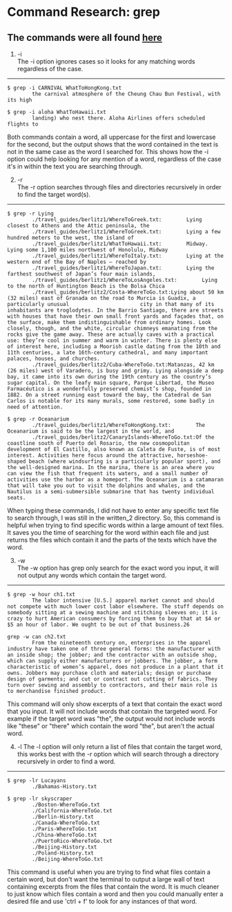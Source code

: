 # Command Research: grep
**The commands were all found [here](https://www.geeksforgeeks.org/grep-command-in-unixlinux/)**
---
1. -i  
The -i option ignores cases so it looks for any matching words regardless of the case.
---
```console
$ grep -i CARNIVAL WhatToHongKong.txt
        the carnival atmosphere of the Cheung Chau Bun Festival, with its high
```
```console
$ grep -i aloha WhatToHawaii.txt
        landing) who nest there. Aloha Airlines offers scheduled flights to
```
        
Both commands contain a word, all uppercase for the first and lowercase for the second, but the output shows that the word contained in the text is not in the same case as the word I searched for. This shows how the -i option could help looking for any mention of a word, regardless of the case it's in within the text you are searching through.

2. -r  
The -r option searches through files and directories recursively in order to find the target word(s).
---
```console
$ grep -r Lying
        ./travel_guides/berlitz1/WhereToGreek.txt:        Lying closest to Athens and the Attic peninsula, the
        ./travel_guides/berlitz1/WhereToGreek.txt:        Lying a few hundred meters to the west, the island of
        ./travel_guides/berlitz1/WhatToHawaii.txt:        Midway. Lying some 1,100 miles northwest of Honolulu, Midway
        ./travel_guides/berlitz1/WhereToItaly.txt:        Lying at the western end of the Bay of Naples — reached by
        ./travel_guides/berlitz1/WhereToJapan.txt:        Lying the farthest southwest of Japan’s four main islands,
        ./travel_guides/berlitz1/WhereToLosAngeles.txt:        Lying to the north of Huntington Beach is the Bolsa Chica
        ./travel_guides/berlitz2/Costa-WhereToGo.txt:Lying about 50 km (32 miles) east of Granada on the road to Murcia is Guadix, a particularly unusual                       city in that many of its inhabitants are troglodytes. In the Barrio Santiago, there are streets with houses that have their own small front yards and façades that, on the surface, make them indistinguishable from ordinary homes. Look closely, though, and the white, circular chimneys emanating from the rocks give the game away. These are actually caves with a practical use: they’re cool in summer and warm in winter. There is plenty else of interest here, including a Moorish castle dating from the 10th and 11th centuries, a late 16th-century cathedral, and many important palaces, houses, and churches.
        ./travel_guides/berlitz2/Cuba-WhereToGo.txt:Matanzas, 42 km (26 miles) west of Varadero, is busy and grimy. Lying alongside a deep bay, it came into its own during the 19th century as the country’s sugar capital. On the leafy main square, Parque Libertad, the Museo Farmacéutico is a wonderfully preserved chemist’s shop, founded in 1882. On a street running east toward the bay, the Catedral de San Carlos is notable for its many murals, some restored, some badly in need of attention.
```
```console
$ grep -r Oceanarium
        ./travel_guides/berlitz1/WhereToHongKong.txt:        The Oceanarium is said to be the largest in the world, and
        ./travel_guides/berlitz2/CanaryIslands-WhereToGo.txt:Of the coastline south of Puerto del Rosario, the new cosmopolitan development of El Castillo, also known as Caleta de Fuste, is of most interest. Activities here focus around the attractive, horseshoe-shaped beach (where windsurfing is a particularly popular sport), and the well-designed marina. In the marina, there is an area where you can view the fish that frequent its waters, and a small number of activities use the harbor as a homeport. The Oceanarium is a catamaran that will take you out to visit the dolphins and whales, and the Nautilus is a semi-submersible submarine that has twenty individual seats.
```
When typing these commands, I did not have to enter any specific text file to search through, I was still in the written_2 directory. So, this command is helpful when trying to find specific words within a large amount of text files. It saves you the time of searching for the word within each file and just returns the files which contain it and the parts of the texts which have the word.

3. -w  
The -w option has grep only search for the exact word you input, it will not output any words which contain the target word.
---
```console
$ grep -w hour ch1.txt 
        The labor intensive [U.S.] apparel market cannot and should not compete with much lower cost labor elsewhere. The stuff depends on somebody sitting at a sewing machine and stitching sleeves on; it is crazy to hurt American consumers by forcing them to buy that at $4 or $5 an hour of labor. We ought to be out of that business.26
```
```console
grep -w can ch2.txt
        From the nineteenth century on, enterprises in the apparel industry have taken one of three general forms: the manufacturer with an inside shop; the jobber; and the contractor with an outside shop, which can supply either manufacturers or jobbers. The jobber, a form characteristic of women’s apparel, does not produce in a plant that it owns. Jobbers may purchase cloth and materials; design or purchase design of garments; and cut or contract out cutting of fabrics. They turn over sewing and assembly to contractors, and their main role is to merchandise finished product.
```
This command will only show excerpts of a text that contain the exact word that you input. It will not include words that contain the targeted word. For example if the target word was "the", the output would not include words like "these" or "there" which contain the word "the", but aren't the actual word.

4. -l
The -l option will only return a list of files that contain the target word, this works best with the -r option which will search through a directory recursively in order to find a word.
---
```console
$ grep -lr Lucayans
        ./Bahamas-History.txt
```
```console
$ grep -lr skyscraper
        ./Boston-WhereToGo.txt
        ./California-WhereToGo.txt
        ./Berlin-History.txt
        ./Canada-WhereToGo.txt
        ./Paris-WhereToGo.txt
        ./China-WhereToGo.txt
        ./PuertoRico-WhereToGo.txt
        ./Beijing-History.txt
        ./Poland-History.txt
        ./Beijing-WhereToGo.txt
```
This command is useful when you are trying to find what files contain a certain word, but don't want the terminal to output a large wall of text containing excerpts from the files that contain the word. It is much cleaner to just know which files contain a word and then you could manually enter a desired file and use 'ctrl + f' to look for any instances of that word.

